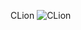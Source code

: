 CLion
![CLion](https://img.shields.io/badge/CLion-black?style=for-the-badge&logo=clion&logoColor=white)
